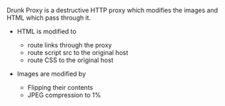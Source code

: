 Drunk Proxy is a destructive HTTP proxy which modifies the images and HTML which pass through it.

- HTML is modified to 
	- route links through the proxy
	- route script src to the original host
	- route CSS to the original host

- Images are modified by
	- Flipping their contents
	- JPEG compression to 1%
	
